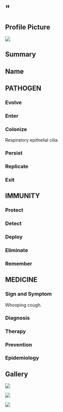 # "

## Profile Picture

![](1.jpeg)

## Summary

## Name

## PATHOGEN

### Evolve

### Enter

### Colonize

Respiratory epithelial cilia.

### Persist

### Replicate

### Exit

## IMMUNITY

### Protect

### Detect

### Deploy

### Eliminate

### Remember

## MEDICINE

### Sign and Symptom

Whooping cough.

### Diagnosis

### Therapy

### Prevention

### Epidemiology

## Gallery

![](2.jpeg)

![](3.jpeg)

![](4.jpeg)

